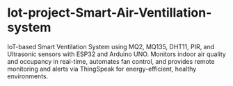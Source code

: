 # Iot-project-Smart-Air-Ventillation-system
IoT-based Smart Ventilation System using MQ2, MQ135, DHT11, PIR, and Ultrasonic sensors with ESP32 and Arduino UNO. Monitors indoor air quality and occupancy in real-time, automates fan control, and provides remote monitoring and alerts via ThingSpeak for energy-efficient, healthy environments.
